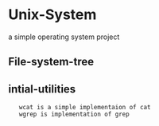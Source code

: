 # Unix-System
a simple operating system project

## File-system-tree



## intial-utilities
```
   wcat is a simple implementaion of cat
   wgrep is implementation of grep
```
